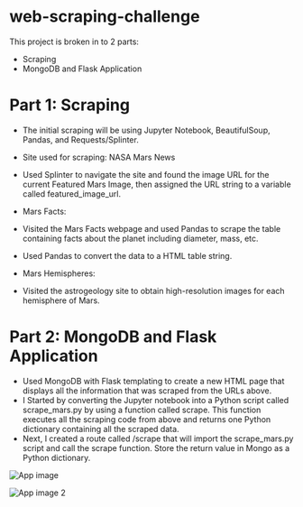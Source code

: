 # web-scraping-challenge

This project is broken in to 2 parts:
- Scraping
- MongoDB and Flask Application



# Part 1: Scraping
- The initial scraping will be using Jupyter Notebook, BeautifulSoup, Pandas, and Requests/Splinter.
- Site used for scraping: NASA Mars News
- Used Splinter to navigate the site and found the image URL for the current Featured Mars Image, then assigned the URL string to a variable called featured_image_url.

- Mars Facts:
- Visited the Mars Facts webpage and used Pandas to scrape the table containing facts about the planet including diameter, mass, etc.
- Used Pandas to convert the data to a HTML table string.

- Mars Hemispheres:
- Visited the astrogeology site to obtain high-resolution images for each hemisphere of Mars.

# Part 2: MongoDB and Flask Application
- Used MongoDB with Flask templating to create a new HTML page that displays all the information that was scraped from the URLs above.
- I Started by converting the Jupyter notebook into a Python script called scrape_mars.py by using a function called scrape. This function executes all the scraping code from above and returns one Python dictionary containing all the scraped data.
- Next, I created a route called /scrape that will import the scrape_mars.py script and call the scrape function.
Store the return value in Mongo as a Python dictionary.

![App image](https://user-images.githubusercontent.com/97136642/182745668-f9574e94-f494-438a-a95a-e55e19d5e2cd.png)

![App image 2](https://user-images.githubusercontent.com/97136642/182745677-cbee9905-8350-4dc3-a463-27f22f7a5106.png)


